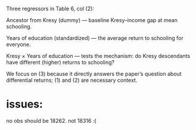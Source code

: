 Three regressors in Table 6, col (2):

Ancestor from Kresy (dummy) — baseline Kresy–income gap at mean schooling.

Years of education (standardized) — the average return to schooling for everyone.

Kresy × Years of education — tests the mechanism: do Kresy descendants have different (higher) returns to schooling?

We focus on (3) because it directly answers the paper’s question about differential returns; (1) and (2) are necessary context.

# issues:
no obs should be 18262. not 18316 :(